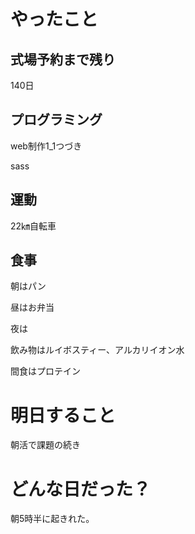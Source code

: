 # やったこと

## 式場予約まで残り

140日

## プログラミング

web制作1_1つづき

sass

## 運動

22㎞自転車

## 食事

朝はパン

昼はお弁当

夜は

飲み物はルイボスティー、アルカリイオン水

間食はプロテイン

# 明日すること

朝活で課題の続き

# どんな日だった？

朝5時半に起きれた。
